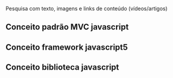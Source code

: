 Pesquisa com texto, imagens e links de conteúdo (vídeos/artigos)

## Conceito padrão MVC javascript

## Conceito framework javascript5

## Conceito biblioteca javascript